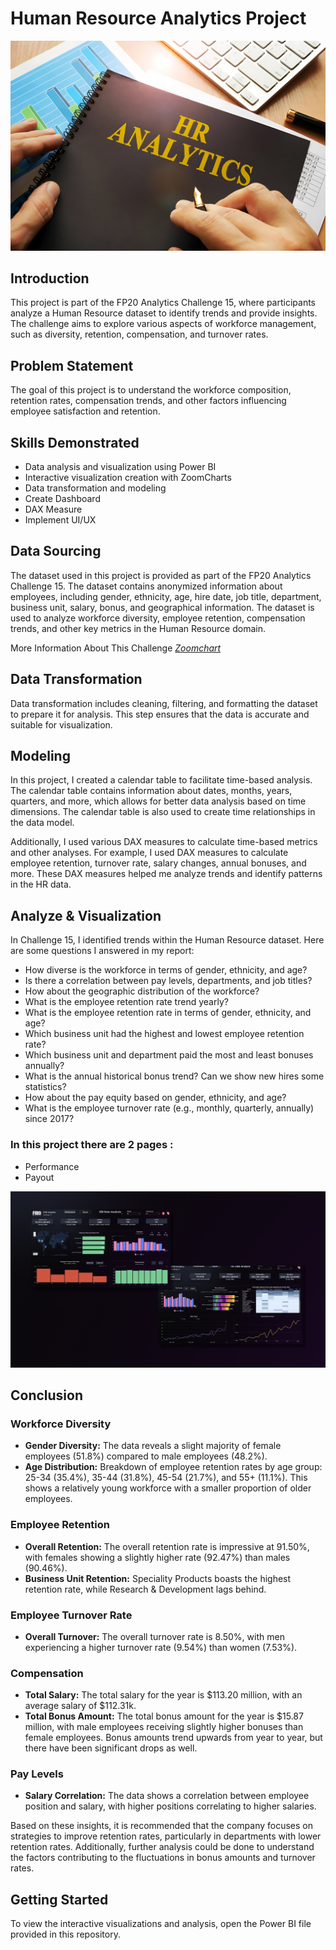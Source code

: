 # Human Resource Analytics Project

![](hrhero.jpg)

## Introduction
This project is part of the FP20 Analytics Challenge 15, where participants analyze a Human Resource dataset to identify trends and provide insights. The challenge aims to explore various aspects of workforce management, such as diversity, retention, compensation, and turnover rates.

## Problem Statement
The goal of this project is to understand the workforce composition, retention rates, compensation trends, and other factors influencing employee satisfaction and retention.

## Skills Demonstrated
- Data analysis and visualization using Power BI
- Interactive visualization creation with ZoomCharts
- Data transformation and modeling
- Create Dashboard
- DAX Measure
- Implement UI/UX

## Data Sourcing
The dataset used in this project is provided as part of the FP20 Analytics Challenge 15. The dataset contains anonymized information about employees, including gender, ethnicity, age, hire date, job title, department, business unit, salary, bonus, and geographical information. The dataset is used to analyze workforce diversity, employee retention, compensation trends, and other key metrics in the Human Resource domain.

More Information About This Challenge _[Zoomchart](https://zoomcharts.com/en/microsoft-power-bi-custom-visuals/challenges/fp20-analytics-april-2024)_

## Data Transformation
Data transformation includes cleaning, filtering, and formatting the dataset to prepare it for analysis. This step ensures that the data is accurate and suitable for visualization.

## Modeling
In this project, I created a calendar table to facilitate time-based analysis. The calendar table contains information about dates, months, years, quarters, and more, which allows for better data analysis based on time dimensions. The calendar table is also used to create time relationships in the data model.

Additionally, I used various DAX measures to calculate time-based metrics and other analyses. For example, I used DAX measures to calculate employee retention, turnover rate, salary changes, annual bonuses, and more. These DAX measures helped me analyze trends and identify patterns in the HR data.

## Analyze & Visualization
In Challenge 15, I identified trends within the Human Resource dataset. Here are some questions I answered in my report:

- How diverse is the workforce in terms of gender, ethnicity, and age?
- Is there a correlation between pay levels, departments, and job titles?
- How about the geographic distribution of the workforce?
- What is the employee retention rate trend yearly?
- What is the employee retention rate in terms of gender, ethnicity, and age?
- Which business unit had the highest and lowest employee retention rate?
- Which business unit and department paid the most and least bonuses annually?
- What is the annual historical bonus trend? Can we show new hires some statistics?
- How about the pay equity based on gender, ethnicity, and age?
- What is the employee turnover rate (e.g., monthly, quarterly, annually) since 2017?

### In this project there are 2 pages :
- Performance
- Payout

![](HRDataAnalysis.png)

## Conclusion
### Workforce Diversity
- **Gender Diversity:** The data reveals a slight majority of female employees (51.8%) compared to male employees (48.2%).
- **Age Distribution:** Breakdown of employee retention rates by age group: 25-34 (35.4%), 35-44 (31.8%), 45-54 (21.7%), and 55+ (11.1%). This shows a relatively young workforce with a smaller proportion of older employees.
### Employee Retention
- **Overall Retention:** The overall retention rate is impressive at 91.50%, with females showing a slightly higher rate (92.47%) than males (90.46%).
- **Business Unit Retention:** Speciality Products boasts the highest retention rate, while Research & Development lags behind.
### Employee Turnover Rate
- **Overall Turnover:** The overall turnover rate is 8.50%, with men experiencing a higher turnover rate (9.54%) than women (7.53%).
### Compensation
- **Total Salary:** The total salary for the year is $113.20 million, with an average salary of $112.31k.
- **Total Bonus Amount:** The total bonus amount for the year is $15.87 million, with male employees receiving slightly higher bonuses than female employees. Bonus amounts trend upwards from year to year, but there have been significant drops as well.
### Pay Levels
- **Salary Correlation:** The data shows a correlation between employee position and salary, with higher positions correlating to higher salaries.

Based on these insights, it is recommended that the company focuses on strategies to improve retention rates, particularly in departments with lower retention rates. Additionally, further analysis could be done to understand the factors contributing to the fluctuations in bonus amounts and turnover rates.

## Getting Started
To view the interactive visualizations and analysis, open the Power BI file provided in this repository.
